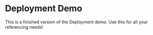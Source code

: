 # Deployment Demo

This is a finished version of the Deployment demo. Use this for all your referencing needs!
